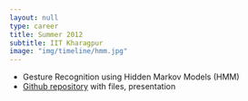 ```yaml
---
layout: null
type: career
title: Summer 2012
subtitle: IIT Kharagpur
image: "img/timeline/hmm.jpg"
---
```

* Gesture Recognition using Hidden Markov Models (HMM)
* [Github repository](https://github.com/voletiv/summer_2012_HMM_FingerTipGestureRecognition "Summer 2012 IIT Kharagpur") with files, presentation
